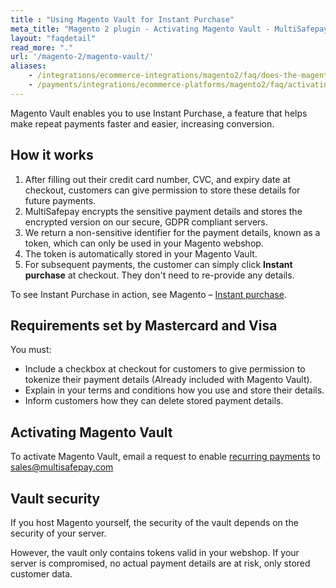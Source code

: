 ```yaml
---
title : "Using Magento Vault for Instant Purchase"
meta_title: "Magento 2 plugin - Activating Magento Vault - MultiSafepay Docs"
layout: "faqdetail"
read_more: "."
url: '/magento-2/magento-vault/'
aliases:
    - /integrations/ecommerce-integrations/magento2/faq/does-the-magento-2-plugin-support-magento-vault/
    - /payments/integrations/ecommerce-platforms/magento2/faq/activating-magento-vault/
---
```

Magento Vault enables you to use Instant Purchase, a feature that helps make repeat payments faster and easier, increasing conversion. 

## How it works

1. After filling out their credit card number, CVC, and expiry date at checkout, customers can give permission to store these details for future payments. 
2. MultiSafepay encrypts the sensitive payment details and stores the encrypted version on our secure, GDPR compliant servers. 
3. We return a non-sensitive identifier for the payment details, known as a token, which can only be used in your Magento webshop. 
4. The token is automatically stored in your Magento Vault. 
5. For subsequent payments, the customer can simply click **Instant purchase** at checkout. They don't need to re-provide any details. 

To see Instant Purchase in action, see Magento – [Instant purchase](https://magento.com/innovations-lab/instant-purchase).

## Requirements set by Mastercard and Visa

You must:  

- Include a checkbox at checkout for customers to give permission to tokenize their payment details (Already included with Magento Vault).
- Explain in your terms and conditions how you use and store their details.
- Inform customers how they can delete stored payment details.

## Activating Magento Vault

To activate Magento Vault, email a request to enable [recurring payments](/features/recurring-payments/) to <sales@multisafepay.com>

## Vault security

If you host Magento yourself, the security of the vault depends on the security of your server. 

However, the vault only contains tokens valid in your webshop. If your server is compromised, no actual payment details are at risk, only stored customer data.   